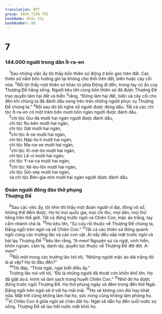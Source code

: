 ```yaml
---
translation: BPT
group: SÁCH TIÊN TRI
bookName: Khải thị 
bookNumber: 66
---
```


<div class="title"><h1>7</h1><h3>144.000 người trong dân Ít-ra-en</h3></div>
<span class="verse kh_7_1"> <sup>1</sup>Sau những việc ấy tôi thấy bốn thiên sứ đứng ở bốn góc trên đất. Các thiên sứ nắm bốn hướng gió lại không cho thổi trên đất, biển hoặc cây cối nữa.</span>
<span class="verse kh_7_2"><sup>2</sup>Rồi tôi thấy một thiên sứ khác từ phía Đông đi đến, trong tay có ấn của Thượng Đế hằng sống. Người kêu lớn cùng bốn thiên sứ đã được Thượng Đế trao quyền làm hại đất và biển</span>
<span class="verse kh_7_3"><sup>3</sup>rằng, “Đừng làm hại đất, biển và cây cối cho đến khi chúng ta đã đánh dấu xong trên trán những người phục vụ Thượng Đế chúng ta.”</span>
<span class="verse kh_7_4"><sup>4</sup>Rồi sau đó tôi nghe số người được đóng dấu. Tất cả các chi tộc Ít-ra-en có một trăm bốn mươi bốn ngàn người được đánh dấu.<br/></span>
<span class="verse kh_7_5"> <sup>5</sup>chi tộc Giu-đa mười hai ngàn người được đánh dấu,<br/> chi tộc Ru-bên mười hai ngàn,<br/> chi tộc Gát mười hai ngàn,<br/></span>
<span class="verse kh_7_6"> <sup>6</sup>chi tộc A-se mười hai ngàn,<br/> chi tộc Náp-ta-li mười hai ngàn,<br/> chi tộc Ma-na-xe mười hai ngàn,<br/></span>
<span class="verse kh_7_7"> <sup>7</sup>chi tộc Xi-mê-ôn mười hai ngàn,<br/> chi tộc Lê-vi mười hai ngàn,<br/> chi tộc Y-xa-ca mười hai ngàn,<br/></span>
<span class="verse kh_7_8"> <sup>8</sup>chi tộc Xê-bu-lôn mười hai ngàn,<br/> chi tộc Giô-xép mười hai ngàn,<br/> và chi tộc Bên-gia-min mười hai ngàn người được đánh dấu.<br/></span>
<div class="title"><h3>Đoàn người đông đảo thờ phụng<br/>Thượng Đế</h3></div>
<span class="verse kh_7_9"> <sup>9</sup>Sau các việc ấy, tôi nhìn thì thấy một đoàn người vĩ đại, đông vô số, không thể đếm được. Họ từ mọi quốc gia, mọi chi tộc, mọi dân, mọi thứ tiếng trên thế giới. Tất cả đứng trước ngôi và Chiên Con, mặc áo trắng, tay cầm nhành chà là.</span>
<span class="verse kh_7_10"><sup>10</sup>Họ kêu lớn, “Sự cứu rỗi thuộc về Thượng Đế chúng ta, Đấng ngồi trên ngôi và về Chiên Con.”</span>
<span class="verse kh_7_11"><sup>11</sup>Tất cả các thiên sứ đứng quanh ngôi cùng các trưởng lão và các con vật. Ai nấy đều sấp mặt trước ngôi và bái lạy Thượng Đế</span>
<span class="verse kh_7_12"><sup>12</sup>kêu lên rằng, “A-men! Nguyện sự ca ngợi, vinh hiển, khôn ngoan, cảm tạ, danh dự, quyền lực thuộc về Thượng Đế đời đời. A-men!”<br/></span>
<span class="verse kh_7_13"> <sup>13</sup>Rồi một trong các trưởng lão hỏi tôi, “Những người mặc áo dài trắng đó là ai vậy? Họ từ đâu đến?”<br/></span>
<span class="verse kh_7_14"> <sup>14</sup>Tôi đáp, “Thưa ngài, ngài biết điều ấy.”<br/> Trưởng lão nói với tôi, “Đó là những người đã thoát cơn khốn khổ lớn. Họ đã giặt áo<a data-toggle="tooltip" data-placement="bottom" title="Đây có nghĩa là họ đã tin Chúa Giê-xu để nhờ huyết Ngài mà được sạch tội lỗi. Xem Khải 5:9; Hê 9:14; 10:14-22; Sứ đồ 22:16; I Gi 1:7.">⚓</a> mình và làm sạch trong huyết Chiên Con.”</span>
<span class="verse kh_7_15"><sup>15</sup>Nhờ đó họ được đứng trước ngôi Thượng Đế. Họ thờ phụng ngày và đêm trong đền thờ Ngài. Đấng ngồi trên ngôi sẽ ở với họ mãi mãi.</span>
<span class="verse kh_7_16"><sup>16</sup>Họ sẽ không còn đói hay khát nữa. Mặt trời cũng không làm hại họ, sức nóng cũng không làm phỏng họ.</span>
<span class="verse kh_7_17"><sup>17</sup>Vì Chiên Con ở giữa ngôi sẽ chăn dắt họ. Ngài sẽ dẫn họ đến suối nước sự sống. Thượng Đế sẽ lau hết nước mắt khỏi họ.<br/></span>
